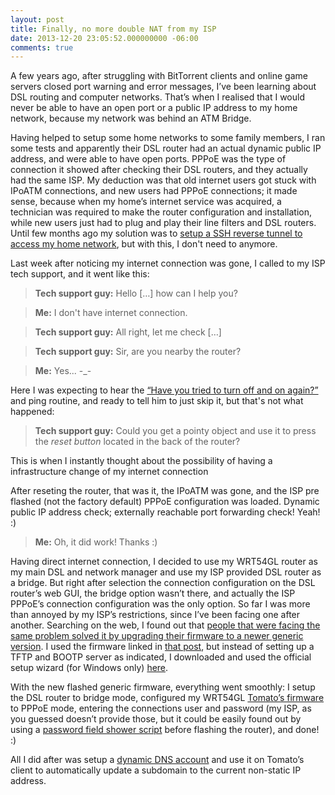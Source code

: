 ```yaml
---
layout: post
title: Finally, no more double NAT from my ISP
date: 2013-12-20 23:05:52.000000000 -06:00
comments: true
---
```




A few years ago, after struggling with BitTorrent clients and online game servers closed port warning and error messages, I’ve been learning about DSL routing and computer networks. That’s when I realised that I would never be able to have an open port or a public IP address to my home network, because my network was behind an ATM Bridge.

Having helped to setup some home networks to some family members, I ran some tests and apparently their DSL router had an actual dynamic public IP address, and were able to have open ports. PPPoE was the type of connection it showed after checking their DSL routers, and they actually had the same ISP. My deduction was that old internet users got stuck with IPoATM connections, and new users had PPPoE connections; it made sense, because when my home’s internet service was acquired, a technician was required to make the router configuration and installation, while new users just had to plug and play their line filters and DSL routers. Until few months ago my solution was to [setup a SSH reverse tunnel to access my home network](http://davidhsiehlo.com/blog/2013/12/15/bypassing-a-nat-slash-firewall-by-reverse-ssh-tunneling/), but with this, I don't need to anymore.



Last week after noticing my internet connection was gone, I called to my ISP tech support, and it went like this:

<!-- more -->

>**Tech support guy:** Hello […] how can I help you?

>**Me:** I don't have internet connection.

>**Tech support guy:** All right, let me check […]

>**Tech support guy:** Sir, are you nearby the router?

>**Me:** Yes... -_-

Here I was expecting to hear the [“Have you tried to turn off and on again?”](http://www.youtube.com/watch?feature=player_detailpage&v=nn2FB1P_Mn8#t=10) and ping routine, and ready to tell him to just skip it, but that's not what happened:

>**Tech support guy:** Could you get a pointy object and use it to press the *reset button* located in the back of the router?

This is when I instantly thought about the possibility of having a infrastructure change of my internet connection

After reseting the router, that was it, the IPoATM was gone, and the ISP pre flashed (not the factory default)
PPPoE configuration was loaded. Dynamic public IP address check; externally reachable port forwarding check! Yeah! :)

>**Me:** Oh, it did work! Thanks :)


Having direct internet connection, I decided to use my WRT54GL router as my main DSL and network manager and use my ISP provided DSL router as a bridge. But right after selection the connection configuration on the DSL router’s web GUI, the bridge option wasn’t there, and actually the ISP PPPoE’s connection configuration was the only option. So far I was more than annoyed by my ISP’s restrictions, since I’ve been facing one after another. Searching on the web, I found out that [people that were facing the same problem solved it by upgrading their firmware to a newer generic version](http://www.boards.ie/vbulletin/showthread.php?p=63841326#post63841326). I used the firmware linked in [that post](http://www.boards.ie/vbulletin/showthread.php?p=63841326#post63841326), but instead of setting up a TFTP and BOOTP server as indicated, I downloaded and used the official setup wizard (for Windows only) [here](http://download.modem-help.co.uk/mfcs-A/Alcatel/Modems/TG585/v7/Wizards/Setup/Windows/EN/).

With the new flashed generic firmware, everything went smoothly: I setup the DSL router to bridge mode, configured my WRT54GL [Tomato’s firmware](http://www.polarcloud.com/tomato) to PPPoE mode, entering the connections user and password (my ISP, as you guessed doesn’t provide those, but it could be easily found out by using a [password field shower script](http://stackoverflow.com/questions/1383142/show-password-as-text-control) before flashing the router), and done! :)

All I did after was setup a [dynamic DNS account](http://www.noip.com) and use it on Tomato’s client to automatically update a subdomain to the current non-static IP address.

